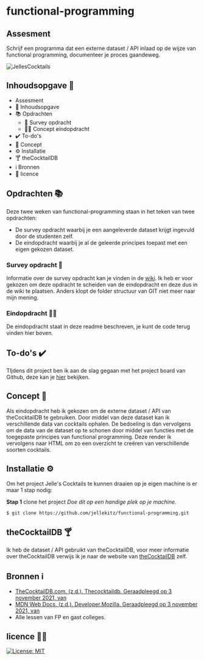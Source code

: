 # functional-programming

## Assesment
Schrijf een programma dat een externe dataset / API inlaad op de wijze van functional programming, documenteer je proces gaandeweg.

<img src="https://user-images.githubusercontent.com/15923433/140186258-eddcc9ef-881f-4cea-bf30-b5f42e32ec22.png" alt="JellesCocktails" />

## Inhoudsopgave 📑

* Assesment
* 📑 Inhoudsopgave
* 📚 Opdrachten
  * 📝 Survey opdracht
  * 👨‍🎓 Concept eindopdracht
* ✔️ To-do's
* 📕 Concept
* ⚙️ Installatie
* 🍸 theCocktailDB
* ℹ️ Bronnen
* 👮‍ licence

## Opdrachten 📚
Deze twee weken van functional-programming staan in het teken van twee opdrachten: 
* De survey opdracht waarbij je een aangeleverde dataset krijgt ingevuld door de studenten zelf.
* De eindopdracht waarbij je al de geleerde principes toepast met een eigen gekozen dataset.

### Survey opdracht 📝
Informatie over de survey opdracht kan je vinden in de [wiki](https://github.com/jellekitz/functional-programming/wiki). Ik heb er voor gekozen om deze opdracht te scheiden van de eindopdracht en deze dus in de wiki te plaatsen. Anders klopt de folder structuur van GIT niet meer naar mijn mening.

### Eindopdracht 👨‍🎓
De eindopdracht staat in deze readme beschreven, je kunt de code terug vinden hier boven.

## To-do's ✔️
TIjdens dit project ben ik aan de slag gegaan met het project board van Github, deze kan je [hier](https://github.com/jellekitz/functional-programming/projects/1) bekijken.

## Concept 📕
Als eindopdracht heb ik gekozen om de externe dataset / API van theCocktailDB te gebruiken. Door middel van deze dataset kan ik verschillende data van cocktails ophalen. De bedoeling is dan vervolgens om de data van de dataset op te schonen door middel van functies met de toegepaste principes van functional programming. Deze render ik vervolgens naar HTML om zo een overzicht te creëren van verschillende soorten cocktails.

## Installatie ⚙️
Om het project Jelle's Cocktails te kunnen draaien op je eigen machine is er maar 1 stap nodig:

**Stap 1** clone het project
_Doe dit op een handige plek op je machine._

```
$ git clone https://github.com/jellekitz/functional-programming.git
```

## theCocktailDB 🍸
Ik heb de dataset / API gebruikt van theCocktailDB, voor meer informatie over theCocktailDB verwijs ik je naar de website van [theCocktailDB](https://www.thecocktaildb.com/) zelf.

## Bronnen ℹ️
* [TheCocktailDB.com. (z.d.). Thecocktaildb. Geraadpleegd op 3 november 2021, van](https://www.thecocktaildb.com/)
* [MDN Web Docs. (z.d.). Developer.Mozilla. Geraadpleegd op 3 november 2021, van](https://developer.mozilla.org/en-US/)
* Alle lessen van FP en gast colleges.

## licence 👮‍♂️

[![License: MIT](https://img.shields.io/badge/License-MIT-yellow.svg)](https://opensource.org/licenses/MIT)

